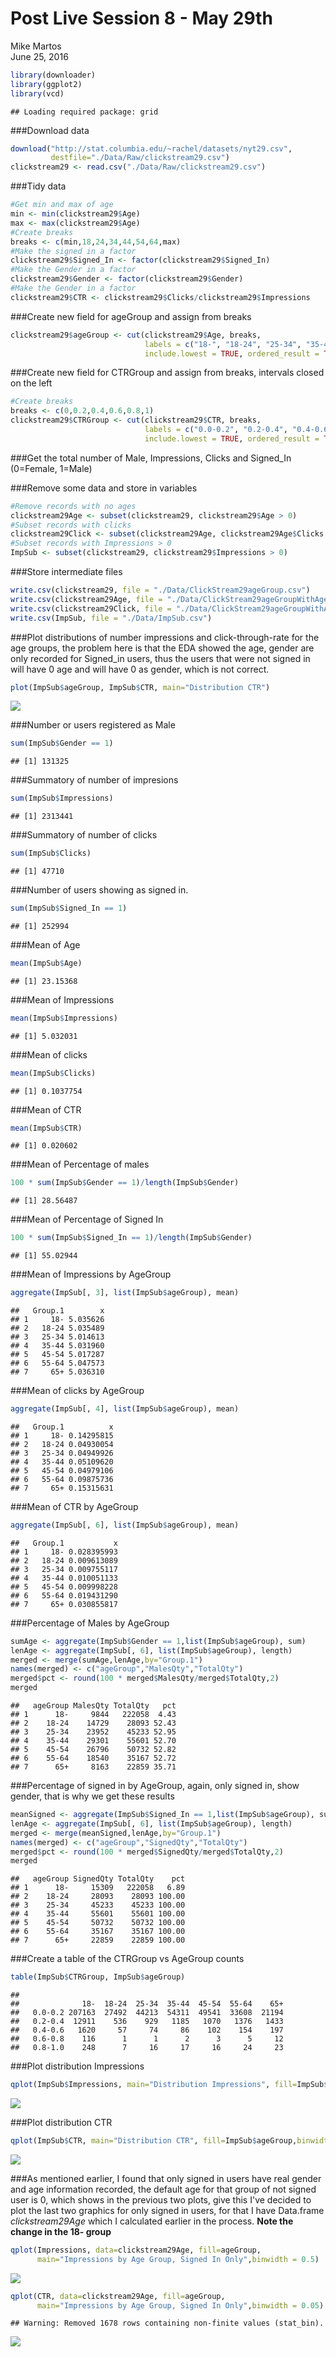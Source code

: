 # Post Live Session 8 - May 29th
Mike Martos  
June 25, 2016  



```r
library(downloader)
library(ggplot2)
library(vcd)
```

```
## Loading required package: grid
```

###Download data 

```r
download("http://stat.columbia.edu/~rachel/datasets/nyt29.csv",
         destfile="./Data/Raw/clickstream29.csv")
clickstream29 <- read.csv("./Data/Raw/clickstream29.csv")
```

###Tidy data

```r
#Get min and max of age
min <- min(clickstream29$Age)
max <- max(clickstream29$Age)
#Create breaks
breaks <- c(min,18,24,34,44,54,64,max)
#Make the signed in a factor
clickstream29$Signed_In <- factor(clickstream29$Signed_In)
#Make the Gender in a factor
clickstream29$Gender <- factor(clickstream29$Gender)
#Make the Gender in a factor
clickstream29$CTR <- clickstream29$Clicks/clickstream29$Impressions
```

###Create new field for ageGroup and assign from breaks

```r
clickstream29$ageGroup <- cut(clickstream29$Age, breaks, 
                              labels = c("18-", "18-24", "25-34", "35-44", "45-54", "55-64", "65+"), 
                              include.lowest = TRUE, ordered_result = TRUE)
```

###Create new field for CTRGroup and assign from breaks, intervals closed on the left

```r
#Create breaks
breaks <- c(0,0.2,0.4,0.6,0.8,1)
clickstream29$CTRGroup <- cut(clickstream29$CTR, breaks, 
                              labels = c("0.0-0.2", "0.2-0.4", "0.4-0.6", "0.6-0.8", "0.8-1.0"), 
                              include.lowest = TRUE, ordered_result = TRUE, right = FALSE)
```

###Get the total number of Male, Impressions, Clicks and Signed_In (0=Female, 1=Male)



###Remove some data and store in variables

```r
#Remove records with no ages
clickstream29Age <- subset(clickstream29, clickstream29$Age > 0)
#Subset records with clicks
clickstream29Click <- subset(clickstream29Age, clickstream29Age$Clicks > 0)
#Subset records with Impressions > 0
ImpSub <- subset(clickstream29, clickstream29$Impressions > 0)
```

###Store intermediate files

```r
write.csv(clickstream29, file = "./Data/ClickStream29ageGroup.csv")
write.csv(clickstream29Age, file = "./Data/ClickStream29ageGroupWithAge.csv")
write.csv(clickstream29Click, file = "./Data/ClickStream29ageGroupWithAgeClicks.csv")
write.csv(ImpSub, file = "./Data/ImpSub.csv")
```


###Plot distributions of number impressions and click-through-rate for the age groups, the problem here is that the EDA showed the age, gender are only recorded for Signed_in users, thus the users that were not signed in will have 0 age and will have 0 as gender, which is not correct.

```r
plot(ImpSub$ageGroup, ImpSub$CTR, main="Distribution CTR")
```

![](6306LiveSession8_403_files/figure-html/unnamed-chunk-1-1.png)<!-- -->

###Number or users registered as Male

```r
sum(ImpSub$Gender == 1)
```

```
## [1] 131325
```

###Summatory of number of impresions

```r
sum(ImpSub$Impressions)
```

```
## [1] 2313441
```

###Summatory of number of clicks

```r
sum(ImpSub$Clicks)
```

```
## [1] 47710
```

###Number of users showing as signed in.

```r
sum(ImpSub$Signed_In == 1)
```

```
## [1] 252994
```

###Mean of Age

```r
mean(ImpSub$Age)
```

```
## [1] 23.15368
```

###Mean of Impressions

```r
mean(ImpSub$Impressions)
```

```
## [1] 5.032031
```

###Mean of clicks

```r
mean(ImpSub$Clicks)
```

```
## [1] 0.1037754
```

###Mean of CTR

```r
mean(ImpSub$CTR)
```

```
## [1] 0.020602
```

###Mean of Percentage of males

```r
100 * sum(ImpSub$Gender == 1)/length(ImpSub$Gender)
```

```
## [1] 28.56487
```

###Mean of Percentage of Signed In

```r
100 * sum(ImpSub$Signed_In == 1)/length(ImpSub$Gender)
```

```
## [1] 55.02944
```

###Mean of Impressions by AgeGroup

```r
aggregate(ImpSub[, 3], list(ImpSub$ageGroup), mean)
```

```
##   Group.1        x
## 1     18- 5.035626
## 2   18-24 5.035489
## 3   25-34 5.014613
## 4   35-44 5.031960
## 5   45-54 5.017287
## 6   55-64 5.047573
## 7     65+ 5.036310
```

###Mean of clicks by AgeGroup

```r
aggregate(ImpSub[, 4], list(ImpSub$ageGroup), mean)
```

```
##   Group.1          x
## 1     18- 0.14295815
## 2   18-24 0.04930054
## 3   25-34 0.04949926
## 4   35-44 0.05109620
## 5   45-54 0.04979106
## 6   55-64 0.09875736
## 7     65+ 0.15315631
```

###Mean of CTR by AgeGroup

```r
aggregate(ImpSub[, 6], list(ImpSub$ageGroup), mean)
```

```
##   Group.1           x
## 1     18- 0.028395993
## 2   18-24 0.009613089
## 3   25-34 0.009755117
## 4   35-44 0.010051133
## 5   45-54 0.009998228
## 6   55-64 0.019431290
## 7     65+ 0.030855817
```

###Percentage of Males by AgeGroup

```r
sumAge <- aggregate(ImpSub$Gender == 1,list(ImpSub$ageGroup), sum)
lenAge <- aggregate(ImpSub[, 6], list(ImpSub$ageGroup), length)
merged <- merge(sumAge,lenAge,by="Group.1")
names(merged) <- c("ageGroup","MalesQty","TotalQty")
merged$pct <- round(100 * merged$MalesQty/merged$TotalQty,2)
merged
```

```
##   ageGroup MalesQty TotalQty   pct
## 1      18-     9844   222058  4.43
## 2    18-24    14729    28093 52.43
## 3    25-34    23952    45233 52.95
## 4    35-44    29301    55601 52.70
## 5    45-54    26796    50732 52.82
## 6    55-64    18540    35167 52.72
## 7      65+     8163    22859 35.71
```

###Percentage of signed in by AgeGroup, again, only signed in, show gender, that is why we get these results

```r
meanSigned <- aggregate(ImpSub$Signed_In == 1,list(ImpSub$ageGroup), sum)
lenAge <- aggregate(ImpSub[, 6], list(ImpSub$ageGroup), length)
merged <- merge(meanSigned,lenAge,by="Group.1")
names(merged) <- c("ageGroup","SignedQty","TotalQty")
merged$pct <- round(100 * merged$SignedQty/merged$TotalQty,2)
merged
```

```
##   ageGroup SignedQty TotalQty    pct
## 1      18-     15309   222058   6.89
## 2    18-24     28093    28093 100.00
## 3    25-34     45233    45233 100.00
## 4    35-44     55601    55601 100.00
## 5    45-54     50732    50732 100.00
## 6    55-64     35167    35167 100.00
## 7      65+     22859    22859 100.00
```

###Create a table of the CTRGroup vs AgeGroup counts

```r
table(ImpSub$CTRGroup, ImpSub$ageGroup)
```

```
##          
##              18-  18-24  25-34  35-44  45-54  55-64    65+
##   0.0-0.2 207163  27492  44213  54311  49541  33608  21194
##   0.2-0.4  12911    536    929   1185   1070   1376   1433
##   0.4-0.6   1620     57     74     86    102    154    197
##   0.6-0.8    116      1      1      2      3      5     12
##   0.8-1.0    248      7     16     17     16     24     23
```

###Plot distribution Impressions

```r
qplot(ImpSub$Impressions, main="Distribution Impressions", fill=ImpSub$ageGroup,binwidth = 0.5)
```

![](6306LiveSession8_403_files/figure-html/unnamed-chunk-2-1.png)<!-- -->

###Plot distribution CTR

```r
qplot(ImpSub$CTR, main="Distribution CTR", fill=ImpSub$ageGroup,binwidth = 0.05)
```

![](6306LiveSession8_403_files/figure-html/unnamed-chunk-3-1.png)<!-- -->

###As mentioned earlier, I found that only signed in users have real gender and age information recorded, the default age for that group of not signed user is 0, which shows in the previous two plots, give this I've decided to plot the last two graphics for only signed in users, for that I have Data.frame *clickstream29Age* which I calculated earlier in the process. **Note the change in the 18- group**

```r
qplot(Impressions, data=clickstream29Age, fill=ageGroup, 
      main="Impressions by Age Group, Signed In Only",binwidth = 0.5)
```

![](6306LiveSession8_403_files/figure-html/AdditionalPlots-1.png)<!-- -->

```r
qplot(CTR, data=clickstream29Age, fill=ageGroup, 
      main="Impressions by Age Group, Signed In Only",binwidth = 0.05)
```

```
## Warning: Removed 1678 rows containing non-finite values (stat_bin).
```

![](6306LiveSession8_403_files/figure-html/AdditionalPlots-2.png)<!-- -->


 
       
